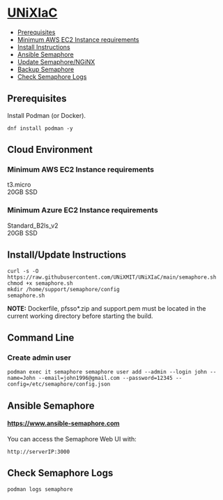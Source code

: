 # [UNiXIaC](https://github.com/UNiXMIT/UNiXIaC)
- [Prerequisites](#prerequisites)
- [Minimum AWS EC2 Instance requirements](#minimum-aws-ec2-instance-requirements)
- [Install Instructions](#install-instructions)
- [Ansible Semaphore](#ansible-semaphore)
- [Update Semaphore/NGiNX](#update-semaphorenginx)
- [Backup Semaphore](#backup-semaphore)
- [Check Semaphore Logs](#check-semaphore-logs)

## Prerequisites
Install Podman (or Docker).  
```
dnf install podman -y
```
## Cloud Environment
### Minimum AWS EC2 Instance requirements
t3.micro  
20GB SSD  

### Minimum Azure EC2 Instance requirements
Standard_B2ls_v2  
20GB SSD  

## Install/Update Instructions
```
curl -s -O https://raw.githubusercontent.com/UNiXMIT/UNiXIaC/main/semaphore.sh
chmod +x semaphore.sh
mkdir /home/support/semaphore/config
semaphore.sh
```
**NOTE:** Dockerfile, pfsso*.zip and support.pem must be located in the current working directory before starting the build. 

## Command Line  
### Create admin user
```
podman exec it semaphore semaphore user add --admin --login john --name=John --email=john1996@gmail.com --password=12345 --config=/etc/semaphore/config.json  
```

## Ansible Semaphore
#### https://www.ansible-semaphore.com
You can access the Semaphore Web UI with:
```
http://serverIP:3000
```

## Check Semaphore Logs
```
podman logs semaphore
```
